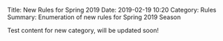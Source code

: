 Title: New Rules for Spring 2019
Date: 2019-02-19 10:20
Category: Rules
Summary: Enumeration of new rules for Spring 2019 Season

Test content for new category, will be updated soon!
